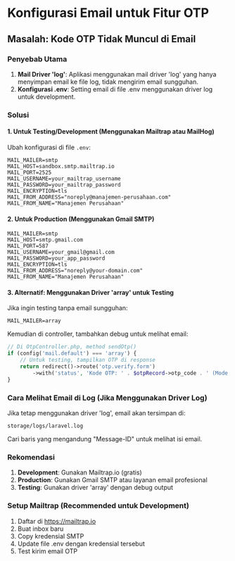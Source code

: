 # Konfigurasi Email untuk Fitur OTP

## Masalah: Kode OTP Tidak Muncul di Email

### Penyebab Utama
1. **Mail Driver 'log'**: Aplikasi menggunakan mail driver 'log' yang hanya menyimpan email ke file log, tidak mengirim email sungguhan.
2. **Konfigurasi .env**: Setting email di file .env menggunakan driver log untuk development.

### Solusi

#### 1. Untuk Testing/Development (Menggunakan Mailtrap atau MailHog)

Ubah konfigurasi di file `.env`:

```env
MAIL_MAILER=smtp
MAIL_HOST=sandbox.smtp.mailtrap.io
MAIL_PORT=2525
MAIL_USERNAME=your_mailtrap_username
MAIL_PASSWORD=your_mailtrap_password
MAIL_ENCRYPTION=tls
MAIL_FROM_ADDRESS="noreply@manajemen-perusahaan.com"
MAIL_FROM_NAME="Manajemen Perusahaan"
```

#### 2. Untuk Production (Menggunakan Gmail SMTP)

```env
MAIL_MAILER=smtp
MAIL_HOST=smtp.gmail.com
MAIL_PORT=587
MAIL_USERNAME=your_gmail@gmail.com
MAIL_PASSWORD=your_app_password
MAIL_ENCRYPTION=tls
MAIL_FROM_ADDRESS="noreply@your-domain.com"
MAIL_FROM_NAME="Manajemen Perusahaan"
```

#### 3. Alternatif: Menggunakan Driver 'array' untuk Testing

Jika ingin testing tanpa email sungguhan:

```env
MAIL_MAILER=array
```

Kemudian di controller, tambahkan debug untuk melihat email:

```php
// Di OtpController.php, method sendOtp()
if (config('mail.default') === 'array') {
    // Untuk testing, tampilkan OTP di response
    return redirect()->route('otp.verify.form')
        ->with('status', 'Kode OTP: ' . $otpRecord->otp_code . ' (Mode Testing)');
}
```

### Cara Melihat Email di Log (Jika Menggunakan Driver Log)

Jika tetap menggunakan driver 'log', email akan tersimpan di:
```
storage/logs/laravel.log
```

Cari baris yang mengandung "Message-ID" untuk melihat isi email.

### Rekomendasi
1. **Development**: Gunakan Mailtrap.io (gratis)
2. **Production**: Gunakan Gmail SMTP atau layanan email profesional
3. **Testing**: Gunakan driver 'array' dengan debug output

### Setup Mailtrap (Recommended untuk Development)
1. Daftar di https://mailtrap.io
2. Buat inbox baru
3. Copy kredensial SMTP
4. Update file .env dengan kredensial tersebut
5. Test kirim email OTP
